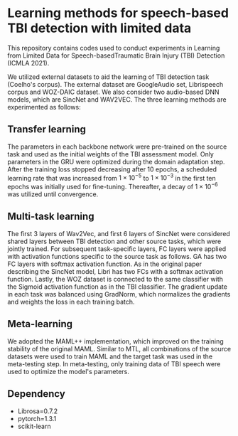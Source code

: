 # Learning methods for speech-based TBI detection with limited data

This repository contains codes used to conduct experiments in Learning from Limited Data for Speech-basedTraumatic Brain Injury (TBI) Detection (ICMLA 2021).

We utilized external datasets to aid the learning of TBI detection task (Coelho's corpus). The external dataset are GoogleAudio set, Librispeech corpus and WOZ-DAIC dataset. We also consider two audio-based DNN models, which are SincNet and WAV2VEC. The three learning methods are experimented as follows:

## Transfer learning
The parameters in each backbone network were pre-trained on the source task and used as the initial weights of the TBI assessment model. Only parameters in the GRU were optimized during the domain adaptation step. After the training loss stopped decreasing after 10 epochs, a scheduled learning rate that was increased from $1\times 10^{-5}$ to $1\times 10^{-3}$ in the first ten epochs was initially used for fine-tuning. Thereafter, a decay of $1\times 10^{-6}$ was utilized until convergence.

## Multi-task learning
The first 3 layers of Wav2Vec, and first 6 layers of SincNet were considered shared layers between TBI detection and other source tasks, which were jointly trained. For subsequent task-specific layers, FC layers were applied with activation functions specific to the source task as follows. GA has two FC layers with softmax activation function. As in the original paper describing the SincNet model, Libri has two FCs with a softmax activation function. Lastly, the WOZ dataset is connected to the same classifier with the Sigmoid activation function as in the TBI classifier. The gradient update in each task was balanced using GradNorm, which normalizes the gradients and weights the loss in each training batch.

## Meta-learning
We adopted the MAML++ implementation, which improved on the training stability of the original MAML. Similar to MTL, all combinations of the source datasets were used to train MAML and the target task was used in the meta-testing step. In meta-testing, only training data of TBI speech were used to optimize the model's parameters.

## Dependency
* Librosa=0.7.2
* pytorch=1.3.1
* scikit-learn
